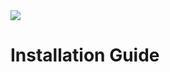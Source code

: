 <img src="https://img.shields.io/badge/STATUS-WORK IN PROGRESS-orange?style=flat-square">

# Installation Guide